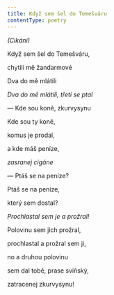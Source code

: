 ```yaml
---
title: Když sem šel do Temešváru
contentType: poetry
---
```


<section>

_(Cikáni)_

Když sem šel do Temešváru,

chytili mě žandarmové

Dva do mě mlátili

_Dva do mě mlátili, třetí se ptal_

</section>

<section>

— Kde sou koně, zkurvysynu

Kde sou ty koně,

komus je prodal,

a kde máš peníze,

_zasranej cigáne_

</section>

<section>

— Ptáš se na peníze?

Ptáš se na peníze,

který sem dostal?

_Prochlastal sem je a prožral!_

</section>

<section>

Polovinu sem jich prožral,

prochlastal a prožral sem ji,

no a druhou polovinu

sem dal tobě, prase sviňský,

zatracenej zkurvysynu!

</section>
